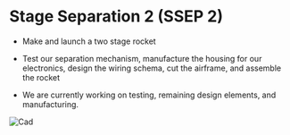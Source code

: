 # Stage Separation 2 (SSEP 2)

- Make and launch a two stage rocket

- Test our separation mechanism, manufacture the housing for our electronics, design the wiring schema, cut the airframe, and assemble the rocket

- We are currently working on testing, remaining design elements, and manufacturing.


![Cad](https://i.postimg.cc/1RNk0g7d/SSEP2Cad.png)
